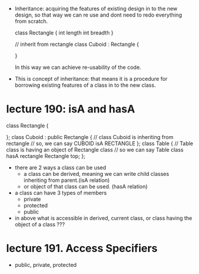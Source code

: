 - Inheritance:
  acquiring the features of existing design in to the new design, so that way we can re use
  and dont need to redo everything from scratch.

  class Rectangle
  {
   int length
   int breadth
  }

  // inherit from rectangle
  class Cuboid : Rectangle
  {

  }

  In this way we can achieve re-usability of the code.

- This is concept of inheritance: that means it is a procedure for borrowing existing features of a class
  in to the new class.

# lecture 190: isA and hasA

class Rectangle
{

};
class Cuboid : public Rectangle
{ // class Cuboid is inheriting from rectangle
  // so, we can say CUBOID isA RECTANGLE
};
class Table
{
    // Table class is having an object of Rectangle class
    // so we can say Table class hasA rectangle
    Rectangle top;
};

- there are 2 ways a class can be used
    - a class can be derived, meaning we can write child classes inheriting from parent.(isA relation)
    - or object of that class can be used. (hasA relation)
- a class can have 3 types of members
    - private
    - protected
    - public
- in above what is accessible in derived, current class, or class having the object of a class ???

# lecture 191. Access Specifiers
- public, private, protected
